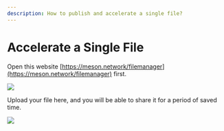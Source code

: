 ```yaml
---
description: How to publish and accelerate a single file?
---
```


# Accelerate a Single File

Open this website [https://meson.network/filemanager](https://meson.network/filemanager) first.



![](https://lh4.googleusercontent.com/A_cSkV5VF2tgbAhzjyFXHOaKMSMHohvie0Akp66d9ataFEqQJWNPW-zk1scmfyW8s6EZOCR6Q0h1o-959oruluuq3HhT4a9qFIRF9ugy52Xd8fR1K9nQ9hagmqKNcuHf-XASXOwX)

Upload your file here, and you will be able to share it for a period of saved time.

![](https://lh5.googleusercontent.com/-wAW9RXy4jtdk3jWkw__fBTVW1RW8P-PnW8NYUAqs4dlokGpjta8UJ8ba7-CYEE0LFt2qsAwVeTCdzmwj2-kYog6bSTEjUtBPBXtLjOUap_gezpp7brfMutokMdznhDIHfHNWdap)



